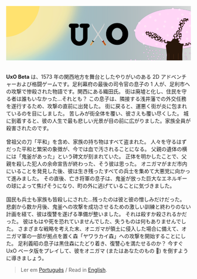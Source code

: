 <div align="center">
  <img src="https://github.com/AJUMP-Corp/.github/blob/main/uxo_banner.png" alt="UxO Banner">
</div><br>

**UxO Beta** は、1573 年の関西地方を舞台としたやりがいのある 2D アドベンチャーおよび格闘ゲームです。足利幕府の最後の司令官の息子の 1 人が、足利市への攻撃で惨殺された物語です。関西にある織田氏。 街は廃墟と化し、住民を守る者は誰もいなかった…それとも？ この息子は、隣接する浅井藩での外交任務を遂行するため、攻撃の直前に出発した。 街に戻ると、運悪く街が炎に包まれているのを目にしました。 苦しみが街全体を覆い、彼さえも覆い尽くした。 城に到着すると、彼の人生で最も悲しい光景が目の前に広がりました。家族全員が殺害されたのです。<br><br>
曾祖父の刀「平和」を含め、家族の持ち物はすべて盗まれた。 人々を守るはずだった平和と繁栄の象徴が、今では血で汚されることになる。 父親の遺体の横には「鬼釜があった」という碑文が刻まれていた。 正体を明かしたことで、父親を殺した犯人の余命宣告が終わった、そう彼は思った。 オニガマがまだ市内にいることを発見した後、彼は生き残ったすべての兵士を集めて大悪党に向かって進みました。 その直後、亡き将軍の息子は、鬼釜が放った巨大なエネルギーの球によって焦げそうになり、町の外に逃げていることに気づきました。<br><br>
国民も兵士も家族も皆殺しにされた…残ったのは彼と彼の憎しみだけだった。 悲劇から数か月後、鬼釜への攻撃を成功させるための激しい訓練と終わりのない計画を経て、彼は復讐を遂げる準備が整いました。 それは殺すか殺されるかだった。 彼はもはや死を恐れていませんでした、失うものは何もありませんでした。 さまざまな戦略を考えた末、オニガマが領土に侵入した場合に備えて、オニガマ軍の一部が拠点を置く森「ヤワラカイ森」への攻撃を開始することにした。 足利義昭の息子は黒住森にたどり着き、復讐心を満たせるのか？ 今すぐ UxO ベータ版をプレイして、彼をオニガマ (またはあなたのもの 🤭) を倒すように導きましょう。

> Ler em [Português](https://github.com/AJUMP-Corp/UxO-Beta/blob/main/readme/README_pt-BR.md) /
> Read in [English](https://github.com/AJUMP-Corp/UxO-Beta/blob/main/README.md).

